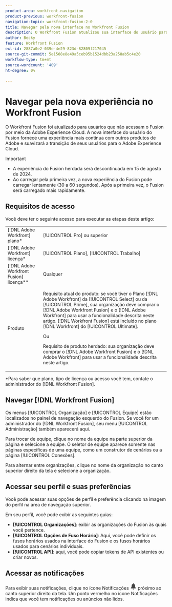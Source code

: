 ```yaml
---
product-area: workfront-navigation
product-previous: workfront-fusion
navigation-topic: workfront-fusion-2-0
title: Navegar pela nova interface no Workfront Fusion
description: O Workfront Fusion atualizou sua interface do usuário para usuários que não acessam o Fusion por meio da Adobe Experience Cloud. Agora, sua experiência se aproxima mais do Fusion no Adobe Experience Cloud.
author: Becky
feature: Workfront Fusion
exl-id: 2887a0e2-039e-4e29-823d-82809f217045
source-git-commit: 5e1508e8e49a5ceb95b1524dbb23a258ab5c4e20
workflow-type: tm+mt
source-wordcount: '409'
ht-degree: 0%

---
```


# Navegar pela nova experiência no Workfront Fusion

O Workfront Fusion foi atualizado para usuários que não acessam o Fusion por meio da Adobe Experience Cloud. A nova interface do usuário do Fusion fornece uma experiência mais contínua com outros produtos de Adobe e suavizará a transição de seus usuários para o Adobe Experience Cloud.

>[!IMPORTANT]
>
>* A experiência do Fusion herdada será descontinuada em 15 de agosto de 2024.
>* Ao carregar pela primeira vez, a nova experiência do Fusion pode carregar lentamente (30 a 60 segundos). Após a primeira vez, o Fusion será carregado mais rapidamente.

## Requisitos de acesso

Você deve ter o seguinte acesso para executar as etapas deste artigo:

<table style="table-layout:auto"> 
 <col> 
 <col> 
 <tbody> 
  <tr> 
   <td role="rowheader">[!DNL Adobe Workfront] plano*</td> 
   <td> <p>[!UICONTROL Pro] ou superior</p> </td> 
  </tr> 
  <tr data-mc-conditions=""> 
   <td role="rowheader">[!DNL Adobe Workfront] licença*</td> 
   <td> <p>[!UICONTROL Plano], [!UICONTROL Trabalho]</p> </td> 
  </tr> 
  <tr> 
   <td role="rowheader">[!DNL Adobe Workfront Fusion] licença**</td> 
   <td>
   <p>Qualquer</p> 
  </tr> 
  <tr> 
   <td role="rowheader">Produto</td> 
   <td>
   <p>Requisito atual do produto: se você tiver o Plano [!DNL Adobe Workfront] da [!UICONTROL Select] ou da [!UICONTROL Prime], sua organização deve comprar o [!DNL Adobe Workfront Fusion] e o [!DNL Adobe Workfront] para usar a funcionalidade descrita neste artigo. [!DNL Workfront Fusion] está incluído no plano [!DNL Workfront] do [!UICONTROL Ultimate].</p>
   <p>Ou</p>
   <p>Requisito de produto herdado: sua organização deve comprar o [!DNL Adobe Workfront Fusion] e o [!DNL Adobe Workfront] para usar a funcionalidade descrita neste artigo.</p>
   </td> 
  </tr> 
 </tbody> 
</table>
*Para saber que plano, tipo de licença ou acesso você tem, contate o administrador do [!DNL Workfront Fusion].

## Navegar [!DNL Workfront Fusion]

Os menus [!UICONTROL Organização] e [!UICONTROL Equipe] estão localizados no painel de navegação esquerdo do Fusion. Se você for um administrador do [!DNL Workfront Fusion], seu menu [!UICONTROL Administração] também aparecerá aqui.

Para trocar de equipe, clique no nome da equipe na parte superior da página e selecione a equipe. O seletor de equipe aparece somente nas páginas específicas de uma equipe, como um construtor de cenários ou a página [!UICONTROL Conexões].

Para alternar entre organizações, clique no nome da organização no canto superior direito da tela e selecione a organização.

## Acessar seu perfil e suas preferências

Você pode acessar suas opções de perfil e preferência clicando na imagem do perfil na área de navegação superior.

Em seu perfil, você pode exibir as seguintes guias:

* **[!UICONTROL Organizações]**: exibir as organizações do Fusion às quais você pertence.
* **[!UICONTROL Opções de Fuso Horário]**: Aqui, você pode definir os fusos horários usados na interface do Fusion e os fusos horários usados para cenários individuais.
* **[!UICONTROL API]**: aqui, você pode copiar tokens de API existentes ou criar novos.


## Acessar as notificações

Para exibir suas notificações, clique no ícone Notificações ![ícone Notificações](assets/notifications-icon.png) próximo ao canto superior direito da tela. Um ponto vermelho no ícone Notificações indica que você tem notificações ou anúncios não lidos.
